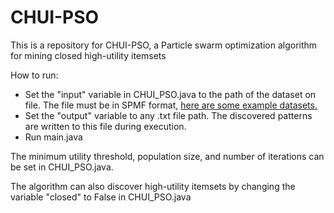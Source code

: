 # CHUI-PSO

This is a repository for CHUI-PSO, a Particle swarm optimization algorithm for mining closed high-utility itemsets

How to run:

* Set the "input" variable in CHUI_PSO.java to the path of the dataset on file. The file must be in SPMF format, [here are some example datasets.](https://www.philippe-fournier-viger.com/spmf/index.php?link=datasets.php) 
* Set the "output" variable to any .txt file path. The discovered patterns are written to this file during execution.
* Run main.java

The minimum utility threshold, population size, and number of iterations can be set in CHUI_PSO.java.

The algorithm can also discover high-utility itemsets by changing the variable "closed" to False in CHUI_PSO.java
